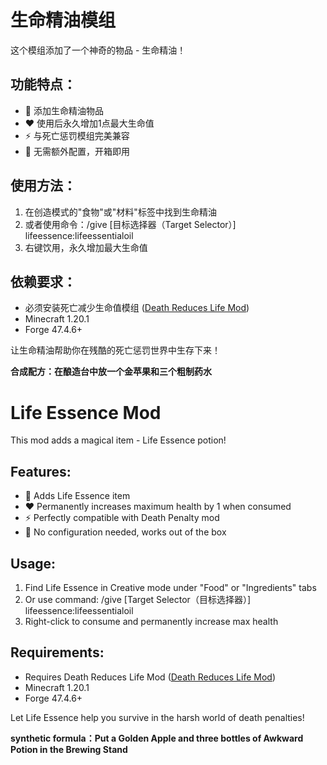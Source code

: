 # 生命精油模组

这个模组添加了一个神奇的物品 - 生命精油！

## 功能特点：
- 🧪 添加生命精油物品
- ❤️ 使用后永久增加1点最大生命值
- ⚡ 与死亡惩罚模组完美兼容
- 🔧 无需额外配置，开箱即用

## 使用方法：
1. 在创造模式的"食物"或"材料"标签中找到生命精油
2. 或者使用命令：/give [目标选择器（Target Selector）] lifeessence:lifeessentialoil
3. 右键饮用，永久增加最大生命值

## 依赖要求：
- 必须安装死亡减少生命值模组 ([Death Reduces Life Mod](https://github.com/hehe666666/Death-Reduces-Life-Mod))
- Minecraft 1.20.1
- Forge 47.4.6+

让生命精油帮助你在残酷的死亡惩罚世界中生存下来！

**合成配方：在酿造台中放一个金苹果和三个粗制药水**

# Life Essence Mod

This mod adds a magical item - Life Essence potion!

## Features:
- 🧪 Adds Life Essence item
- ❤️ Permanently increases maximum health by 1 when consumed
- ⚡ Perfectly compatible with Death Penalty mod
- 🔧 No configuration needed, works out of the box

## Usage:
1. Find Life Essence in Creative mode under "Food" or "Ingredients" tabs
2. Or use command: /give [Target Selector（目标选择器）] lifeessence:lifeessentialoil
3. Right-click to consume and permanently increase max health

## Requirements:
- Requires Death Reduces Life Mod ([Death Reduces Life Mod](https://github.com/hehe666666/Death-Reduces-Life-Mod))
- Minecraft 1.20.1
- Forge 47.4.6+


Let Life Essence help you survive in the harsh world of death penalties!

**synthetic formula：Put a Golden Apple and three bottles of Awkward Potion in the Brewing Stand**











